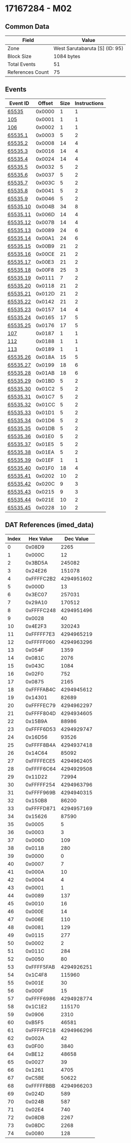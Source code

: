 # 17167284 - M02

## Common Data

| Field            | Value                          |
|------------------|--------------------------------|
| Zone             | West Sarutabaruta [S] (ID: 95) |
| Block Size       | 1084 bytes                     |
| Total Events     | 51                             |
| References Count | 75                             |

## Events

| Event ID                  | Offset   |   Size |   Instructions |
|---------------------------|----------|--------|----------------|
| [65535](./65535.md)       | 0x0000   |      1 |              1 |
| [105](./105.md)           | 0x0001   |      1 |              1 |
| [106](./106.md)           | 0x0002   |      1 |              1 |
| [65535.1](./65535.1.md)   | 0x0003   |      5 |              2 |
| [65535.2](./65535.2.md)   | 0x0008   |     14 |              4 |
| [65535.3](./65535.3.md)   | 0x0016   |     14 |              4 |
| [65535.4](./65535.4.md)   | 0x0024   |     14 |              4 |
| [65535.5](./65535.5.md)   | 0x0032   |      5 |              2 |
| [65535.6](./65535.6.md)   | 0x0037   |      5 |              2 |
| [65535.7](./65535.7.md)   | 0x003C   |      5 |              2 |
| [65535.8](./65535.8.md)   | 0x0041   |      5 |              2 |
| [65535.9](./65535.9.md)   | 0x0046   |      5 |              2 |
| [65535.10](./65535.10.md) | 0x004B   |     34 |              8 |
| [65535.11](./65535.11.md) | 0x006D   |     14 |              4 |
| [65535.12](./65535.12.md) | 0x007B   |     14 |              4 |
| [65535.13](./65535.13.md) | 0x0089   |     24 |              6 |
| [65535.14](./65535.14.md) | 0x00A1   |     24 |              6 |
| [65535.15](./65535.15.md) | 0x00B9   |     21 |              2 |
| [65535.16](./65535.16.md) | 0x00CE   |     21 |              2 |
| [65535.17](./65535.17.md) | 0x00E3   |     21 |              2 |
| [65535.18](./65535.18.md) | 0x00F8   |     25 |              3 |
| [65535.19](./65535.19.md) | 0x0111   |      7 |              2 |
| [65535.20](./65535.20.md) | 0x0118   |     21 |              2 |
| [65535.21](./65535.21.md) | 0x012D   |     21 |              2 |
| [65535.22](./65535.22.md) | 0x0142   |     21 |              2 |
| [65535.23](./65535.23.md) | 0x0157   |     14 |              4 |
| [65535.24](./65535.24.md) | 0x0165   |     17 |              5 |
| [65535.25](./65535.25.md) | 0x0176   |     17 |              5 |
| [107](./107.md)           | 0x0187   |      1 |              1 |
| [112](./112.md)           | 0x0188   |      1 |              1 |
| [113](./113.md)           | 0x0189   |      1 |              1 |
| [65535.26](./65535.26.md) | 0x018A   |     15 |              5 |
| [65535.27](./65535.27.md) | 0x0199   |     18 |              6 |
| [65535.28](./65535.28.md) | 0x01AB   |     18 |              6 |
| [65535.29](./65535.29.md) | 0x01BD   |      5 |              2 |
| [65535.30](./65535.30.md) | 0x01C2   |      5 |              2 |
| [65535.31](./65535.31.md) | 0x01C7   |      5 |              2 |
| [65535.32](./65535.32.md) | 0x01CC   |      5 |              2 |
| [65535.33](./65535.33.md) | 0x01D1   |      5 |              2 |
| [65535.34](./65535.34.md) | 0x01D6   |      5 |              2 |
| [65535.35](./65535.35.md) | 0x01DB   |      5 |              2 |
| [65535.36](./65535.36.md) | 0x01E0   |      5 |              2 |
| [65535.37](./65535.37.md) | 0x01E5   |      5 |              2 |
| [65535.38](./65535.38.md) | 0x01EA   |      5 |              2 |
| [65535.39](./65535.39.md) | 0x01EF   |      1 |              1 |
| [65535.40](./65535.40.md) | 0x01F0   |     18 |              4 |
| [65535.41](./65535.41.md) | 0x0202   |     10 |              2 |
| [65535.42](./65535.42.md) | 0x020C   |      9 |              3 |
| [65535.43](./65535.43.md) | 0x0215   |      9 |              3 |
| [65535.44](./65535.44.md) | 0x021E   |     10 |              2 |
| [65535.45](./65535.45.md) | 0x0228   |     10 |              2 |

## DAT References (imed_data)

|   Index | Hex Value   |   Dec Value |
|---------|-------------|-------------|
|       0 | 0x08D9      |        2265 |
|       1 | 0x000C      |          12 |
|       2 | 0x3BD5A     |      245082 |
|       3 | 0x24E26     |      151078 |
|       4 | 0xFFFFC2B2  |  4294951602 |
|       5 | 0x000D      |          13 |
|       6 | 0x3EC07     |      257031 |
|       7 | 0x29A10     |      170512 |
|       8 | 0xFFFFC248  |  4294951496 |
|       9 | 0x0028      |          40 |
|      10 | 0x4E2F3     |      320243 |
|      11 | 0xFFFFF7E3  |  4294965219 |
|      12 | 0xFFFFF060  |  4294963296 |
|      13 | 0x054F      |        1359 |
|      14 | 0x081C      |        2076 |
|      15 | 0x043C      |        1084 |
|      16 | 0x02F0      |         752 |
|      17 | 0x0875      |        2165 |
|      18 | 0xFFFFAB4C  |  4294945612 |
|      19 | 0x14301     |       82689 |
|      20 | 0xFFFFEC79  |  4294962297 |
|      21 | 0xFFFF804D  |  4294934605 |
|      22 | 0x15B9A     |       88986 |
|      23 | 0xFFFF6D53  |  4294929747 |
|      24 | 0x16D56     |       93526 |
|      25 | 0xFFFF8B4A  |  4294937418 |
|      26 | 0x14C64     |       85092 |
|      27 | 0xFFFFECE5  |  4294962405 |
|      28 | 0xFFFF6C64  |  4294929508 |
|      29 | 0x11D22     |       72994 |
|      30 | 0xFFFFF254  |  4294963796 |
|      31 | 0xFFFF969B  |  4294940315 |
|      32 | 0x150B8     |       86200 |
|      33 | 0xFFFFD871  |  4294957169 |
|      34 | 0x15626     |       87590 |
|      35 | 0x0005      |           5 |
|      36 | 0x0003      |           3 |
|      37 | 0x006D      |         109 |
|      38 | 0x0118      |         280 |
|      39 | 0x0000      |           0 |
|      40 | 0x0007      |           7 |
|      41 | 0x000A      |          10 |
|      42 | 0x0004      |           4 |
|      43 | 0x0001      |           1 |
|      44 | 0x0089      |         137 |
|      45 | 0x0010      |          16 |
|      46 | 0x000E      |          14 |
|      47 | 0x006E      |         110 |
|      48 | 0x0081      |         129 |
|      49 | 0x0115      |         277 |
|      50 | 0x0002      |           2 |
|      51 | 0x011C      |         284 |
|      52 | 0x0050      |          80 |
|      53 | 0xFFFF5FAB  |  4294926251 |
|      54 | 0x1C4F8     |      115960 |
|      55 | 0x001E      |          30 |
|      56 | 0x000F      |          15 |
|      57 | 0xFFFF6986  |  4294928774 |
|      58 | 0x1C1E2     |      115170 |
|      59 | 0x0906      |        2310 |
|      60 | 0xB5F5      |       46581 |
|      61 | 0xFFFFFC18  |  4294966296 |
|      62 | 0x002A      |          42 |
|      63 | 0x0F00      |        3840 |
|      64 | 0xBE12      |       48658 |
|      65 | 0x0027      |          39 |
|      66 | 0x1261      |        4705 |
|      67 | 0xC5BE      |       50622 |
|      68 | 0xFFFFFBBB  |  4294966203 |
|      69 | 0x024D      |         589 |
|      70 | 0x024B      |         587 |
|      71 | 0x02E4      |         740 |
|      72 | 0x08DB      |        2267 |
|      73 | 0x08DC      |        2268 |
|      74 | 0x0080      |         128 |
